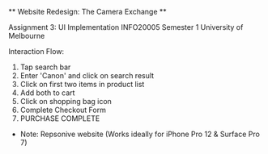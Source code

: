 ** Website Redesign: The Camera Exchange **

Assignment 3: UI Implementation 
INFO20005 Semester 1 University of Melbourne

Interaction Flow:
1. Tap search bar
2. Enter 'Canon' and click on search result
3. Click on first two items in product list
4. Add both to cart
5. Click on shopping bag icon
6. Complete Checkout Form
7. PURCHASE COMPLETE

* Note: Repsonive website (Works ideally for iPhone Pro 12 & Surface Pro 7)
